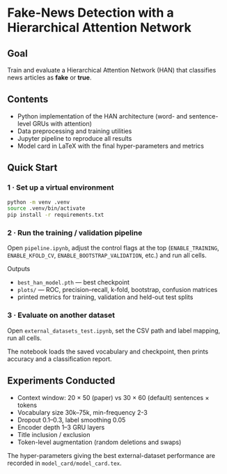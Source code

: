 # Fake-News Detection with a Hierarchical Attention Network

  

## Goal

Train and evaluate a Hierarchical Attention Network (HAN) that classifies news articles as **fake** or **true**.

  

## Contents

* Python implementation of the HAN architecture (word- and sentence-level GRUs with attention)
* Data preprocessing and training utilities
* Jupyter pipeline to reproduce all results
* Model card in LaTeX with the final hyper-parameters and metrics

  

## Quick Start

  

### 1 · Set up a virtual environment

~~~bash
python -m venv .venv
source .venv/bin/activate
pip install -r requirements.txt
~~~

  

### 2 · Run the training / validation pipeline

Open `pipeline.ipynb`, adjust the control flags at the top
(`ENABLE_TRAINING`, `ENABLE_KFOLD_CV`, `ENABLE_BOOTSTRAP_VALIDATION`, etc.) and run all cells.

  

Outputs

* `best_han_model.pth` — best checkpoint
* `plots/` — ROC, precision–recall, k-fold, bootstrap, confusion matrices
* printed metrics for training, validation and held-out test splits

  

### 3 · Evaluate on another dataset

Open `external_datasets_test.ipynb`, set the CSV path and label mapping, run all cells.

The notebook loads the saved vocabulary and checkpoint, then prints accuracy and a classification report.

  

## Experiments Conducted

* Context window: 20 × 50 (paper) vs 30 × 60 (default) sentences × tokens
* Vocabulary size 30k–75k, min-frequency 2-3
* Dropout 0.1–0.3, label smoothing 0.05
* Encoder depth 1–3 GRU layers
* Title inclusion / exclusion
* Token-level augmentation (random deletions and swaps)

  

The hyper-parameters giving the best external-dataset performance are recorded in `model_card/model_card.tex`.